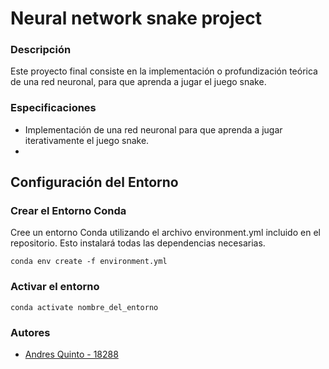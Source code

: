 # Neural network snake project

### Descripción
Este proyecto final consiste en la implementación o profundización teórica de una red neuronal, para que aprenda a jugar el juego snake.

### Especificaciones
- Implementación de una red neuronal para que aprenda a jugar iterativamente el juego snake. 
- 

## Configuración del Entorno

### Crear el Entorno Conda
Cree un entorno Conda utilizando el archivo environment.yml incluido en el repositorio. Esto instalará todas las dependencias necesarias.

```
conda env create -f environment.yml
```

### Activar el entorno

```
conda activate nombre_del_entorno
```

### Autores
- [Andres Quinto - 18288](https://github.com/AndresQuinto5)
